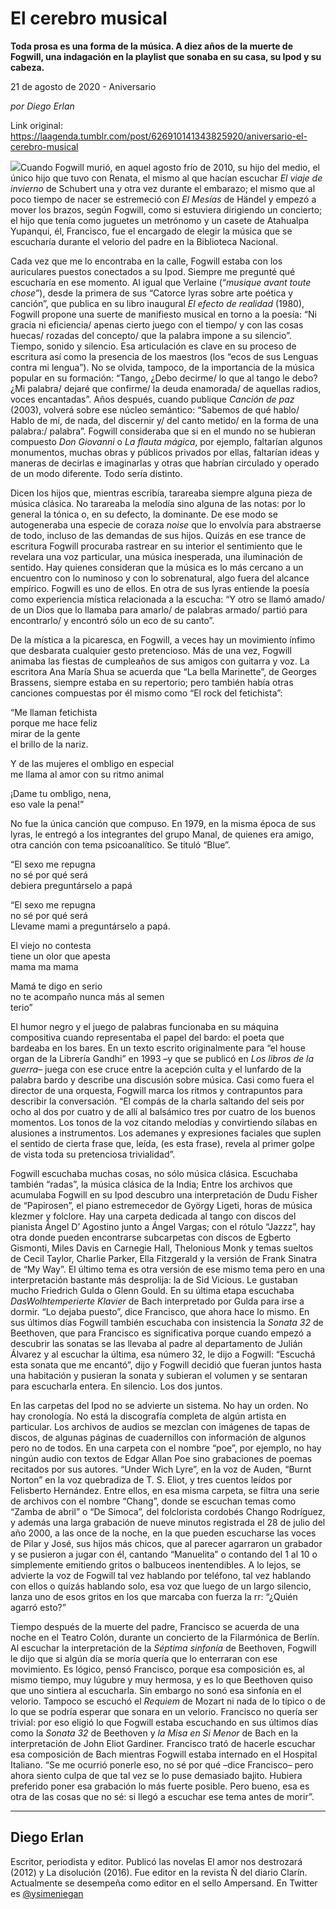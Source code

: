 # El cerebro musical

**Toda prosa es una forma de la música. A diez años de la muerte de Fogwill, una indagación en la playlist que sonaba en su casa, su Ipod y su cabeza.**

21 de agosto de 2020 - Aniversario

_por Diego Erlan_

Link original: https://laagenda.tumblr.com/post/626910141343825920/aniversario-el-cerebro-musical

![](https://64.media.tumblr.com/edb0d711a261d95a49ceaa7439a2f33c/6b418fc0109a5f85-50/s500x750/6896cbc2c60f1f8626ff91d29bcb00659084f001.jpg)Cuando
Fogwill murió, en aquel agosto frío de 2010, su hijo del medio, el único hijo
que tuvo con Renata, el mismo al que hacían escuchar *El
viaje de invierno* de Schubert una y otra vez durante el embarazo; el
mismo que al poco tiempo de nacer se estremeció con *El
Mesías* de Händel y empezó a mover los brazos, según Fogwill, como si
estuviera dirigiendo un concierto; el hijo que tenía como juguetes un metrónomo
y un casete de Atahualpa Yupanqui, él, Francisco, fue el encargado de elegir la
música que se escucharía durante el velorio del padre en la Biblioteca
Nacional.

Cada
vez que me lo encontraba en la calle, Fogwill estaba con los auriculares
puestos conectados a su Ipod. Siempre me pregunté qué escucharía en ese
momento. Al igual que Verlaine (“*musique avant toute
chose*”), desde la primera de sus “Catorce lyras sobre arte poética y
canción”, que publica en su libro inaugural *El efecto de
realidad* (1980), Fogwill propone una suerte de manifiesto musical en
torno a la poesía: “Ni gracia ni eficiencia/ apenas cierto juego con el tiempo/
y con las cosas huecas/ rozadas del concepto/ que la palabra impone a su
silencio”. Tiempo, sonido y silencio. Esa articulación es clave en su proceso
de escritura así como la presencia de los maestros (los “ecos de sus Lenguas
contra mi lengua”). No se olvida, tampoco, de la importancia de la música
popular en su formación: “Tango, ¿Debo decirme/ lo que al tango le debo? ¿Mi
palabra/ dejaré que confirme/ la deuda enamorada/ de aquellas radios, voces
encantadas”. Años después, cuando publique *Canción de
paz* (2003), volverá sobre ese núcleo semántico: “Sabemos de qué hablo/
Hablo de mí, de nada, del discernir y/ del canto metido/ en la forma de una
palabra:/ palabra”. Fogwill consideraba que si en el mundo no se hubieran
compuesto *Don Giovanni* o *La
flauta mágica*, por ejemplo, faltarían algunos monumentos, muchas
obras y públicos privados por ellas, faltarían ideas y maneras de decirlas e
imaginarlas y otras que habrían circulado y operado de un modo diferente. Todo
sería distinto.

Dicen los
hijos que, mientras escribía, tarareaba siempre alguna pieza de música clásica.
No tarareaba la melodía sino alguna de las notas: por lo general la tónica o,
en su defecto, la dominante. De ese modo se autogeneraba una especie de coraza *noise* que lo envolvía para abstraerse de todo,
incluso de las demandas de sus hijos. Quizás en ese trance de escritura Fogwill
procuraba rastrear en su interior el sentimiento que le revelara una voz
particular, una música inesperada, una iluminación de sentido. Hay quienes
consideran que la música es lo más cercano a un encuentro con lo numinoso y con
lo sobrenatural, algo fuera del alcance empírico. Fogwill es uno de ellos. En
otra de sus lyras entiende la poesía como experiencia mística relacionada a la
escucha: “Y otro se llamó amado/ de un Dios que lo llamaba para amarlo/ de
palabras armado/ partió para encontrarlo/ y encontró sólo un eco de su canto”.

De
la mística
a la picaresca, en Fogwill, a veces hay un movimiento ínfimo que desbarata
cualquier gesto pretencioso. Más de una vez, Fogwill animaba las fiestas de
cumpleaños de sus amigos con guitarra y voz. La escritora Ana María Shua se
acuerda que “La bella Marinette”, de Georges Brassens, siempre estaba en su
repertorio; pero también había otras canciones compuestas por él mismo como “El
rock del fetichista”: 

“Me llaman
fetichista  
porque me
hace feliz  
mirar de
la gente  
el brillo
de la nariz.  
  
Y de las
mujeres el ombligo en especial  
me llama
al amor con su ritmo animal  
  
¡Dame tu
ombligo, nena,  
eso vale
la pena!”  

 

No fue la única
canción que compuso. En 1979, en la misma época de sus lyras, le entregó a los
integrantes del grupo Manal, de quienes era amigo, otra canción con tema
psicoanalítico. Se tituló “Blue”.

“El sexo
me repugna  
no sé por
qué será  
debiera
preguntárselo a papá  
  
“El sexo
me repugna  
no sé por
qué será  
Llevame
mami a preguntárselo a papá.  
  
El viejo
no contesta  
tiene un
olor que apesta  
mama ma
mama  
  
Mamá te
digo en serio  
no te
acompaño nunca más al semen  
terio”


El humor
negro y el juego de palabras funcionaba en su máquina compositiva cuando
representaba el papel del bardo: el poeta que bardeaba en los bares. En un
texto escrito originalmente para “el house organ de la Librería Gandhi” en 1993
–y que se publicó en *Los libros de la guerra–* juega con ese cruce entre
la acepción culta y el lunfardo de la palabra bardo y describe una discusión
sobre música. Casi como fuera el director de una orquesta, Fogwill marca los
ritmos y contrapuntos para describir la conversación. “El compás de la charla
saltando del seis por ocho al dos por cuatro y de allí al balsámico tres por
cuatro de los buenos momentos. Los tonos de la voz citando melodías y
convirtiendo sílabas en alusiones a instrumentos. Los ademanes y expresiones
faciales que suplen el sentido de cierta frase que, leída, (es esta frase),
revela al primer golpe de vista toda su pretenciosa trivialidad”.

Fogwill escuchaba
muchas cosas, no sólo música clásica. Escuchaba también “radas”, la música clásica
de la India; Entre los archivos que acumulaba Fogwill en su Ipod descubro una
interpretación de Dudu Fisher de “Papirosen”, el piano estremecedor de György
Ligeti, horas de música klezmer y folclore. Hay una carpeta dedicada al tango
con discos del pianista Ángel D’ Agostino junto a Ángel Vargas; con el rótulo “Jazzz”,
hay otra donde pueden encontrarse subcarpetas con discos de Egberto Gismonti,
Miles Davis en Carnegie Hall, Thelonious Monk y temas sueltos de Cecil Taylor,
Charlie Parker, Ella Fitzgerald y la versión de Frank Sinatra de “My Way”. El último
tema es otra versión de ese mismo tema pero en una interpretación bastante más
desprolija: la de Sid Vicious. Le gustaban mucho Friedrich Gulda o Glenn Gould.
En su última etapa escuchaba *DasWolhtemperierte Klavier*
de Bach interpretado por Gulda para irse a dormir. “Lo dejaba puesto”, dice
Francisco, que ahora hace lo mismo. En sus últimos días Fogwill también escuchaba
con insistencia la *Sonata 32* de Beethoven,
que para Francisco es significativa porque cuando empezó a descubrir las
sonatas se las llevaba al padre al departamento de Julián Álvarez y al escuchar
la última, esa número 32, le dijo a Fogwill: “Escuchá esta sonata que me encantó”,
dijo y Fogwill decidió que fueran juntos hasta una habitación y pusieran la
sonata y subieran el volumen y se sentaran para escucharla entera. En silencio.
Los dos juntos.

En
las carpetas del Ipod no se advierte un sistema. No hay un orden. No hay
cronología.
No está la discografía completa de algún artista en particular. Los archivos de
audios se mezclan con imágenes de tapas de discos, de algunas páginas de
cuadernillos con información de algunos pero no de todos. En una carpeta con el
nombre “poe”, por ejemplo, no hay ningún audio con textos de Edgar Allan Poe
sino grabaciones de poemas recitados por sus autores. “Under Wich Lyre”, en la
voz de Auden, “Burnt Norton” en la voz quebradiza de T. S. Eliot, y tres
cuentos leídos por Felisberto Hernández. Entre ellos, en esa misma carpeta, se
filtra una serie de archivos con el nombre “Chang”, donde se escuchan temas
como “Zamba de abril” o “De Simoca”, del folclorista cordobés Chango Rodríguez,
y además una larga grabación de nueve minutos registrada el 28 de julio del año
2000, a las once de la noche, en la que pueden escucharse las voces de Pilar y
José, sus hijos más chicos, que al parecer agarraron un grabador y se pusieron
a jugar con él, cantando “Manuelita” o contando del 1 al 10 o simplemente
emitiendo gritos o balbuceos inentendibles. A lo lejos, se advierte la voz de
Fogwill tal vez hablando por teléfono, tal vez hablando con ellos o quizás
hablando solo, esa voz que luego de un largo silencio, lanza uno de esos gritos
en los que marcaba con fuerza la rr: “¿Quién agarró esto?”

Tiempo
después
de la muerte del padre, Francisco se acuerda de una noche en el Teatro Colón,
durante un concierto de la Filarmónica de Berlín. Al escuchar la interpretación
de la *Séptima sinfonía* de Beethoven, Fogwill
le dijo que si algún día se moría quería que lo enterraran con ese movimiento.
Es lógico, pensó Francisco, porque esa composición es, al mismo tiempo, muy lúgubre
y muy hermosa, y es lo que Beethoven quiso que uno sintiera al escucharla. Sin
embargo no sonó esa sinfonía en el velorio. Tampoco se escuchó el *Requiem* de Mozart ni nada de lo típico o de lo que
se podría esperar que sonara en un velorio. Francisco no quería ser trivial:
por eso eligió lo que Fogwill estaba escuchando en sus últimos días como la *Sonata 32* de Beethoven y *la
Misa en Si Menor* de Bach en la interpretación de John Eliot
Gardiner. Francisco trató de hacerle escuchar esa composición de Bach mientras
Fogwill estaba internado en el Hospital Italiano. “Se me ocurrió ponerle eso,
no sé por qué –dice Francisco– pero ahora siento culpa de que tal vez se lo
puse demasiado bajito. Hubiera preferido poner esa grabación lo más fuerte
posible. Pero bueno, esa es otra de las cosas que no sé: si llegó a escuchar
ese tema antes de morir”.



---

Diego Erlan
-----------

 Escritor, periodista y editor. Publicó las novelas El amor nos destrozará (2012) y La disolución (2016). Fue editor en la revista Ñ del diario Clarín. Actualmente se desempeña como editor en el sello Ampersand. En Twitter es [@ysimeniegan](https://twitter.com/ysimeniegan) 

